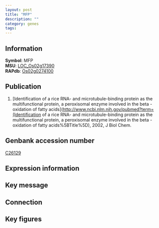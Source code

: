 ```yaml
---
layout: post
title: "MFP"
description: ""
category: genes
tags: 
---
```


## Information
__Symbol__: MFP  
__MSU__: [LOC_Os02g17390](http://rice.plantbiology.msu.edu/cgi-bin/ORF_infopage.cgi?orf=LOC_Os02g17390)  
__RAPdb__: [Os02g0274100](http://rapdb.dna.affrc.go.jp/viewer/gbrowse_details/irgsp1?name=Os02g0274100)  

## Publication
1. [Identification of a rice RNA- and microtubule-binding protein as the multifunctional protein, a peroxisomal enzyme involved in the beta -oxidation of fatty acids](http://www.ncbi.nlm.nih.gov/pubmed?term=(Identification of a rice RNA- and microtubule-binding protein as the multifunctional protein, a peroxisomal enzyme involved in the beta -oxidation of fatty acids%5BTitle%5D), 2002, J Biol Chem.

## Genbank accession number
[C26129](http://www.ncbi.nlm.nih.gov/nuccore/C26129)

## Expression information

## Key message

## Connection

## Key figures


